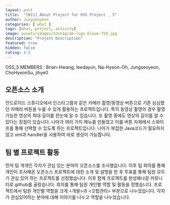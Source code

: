 ```yaml
---	
layout: post	
title:  "[W11] About Project for OSS Project _ 5"
author: Jungseoyeon
categories: [ what ]	
tags: [what, project, activity]
image: assets/images/Instagram-logo-bloom-759.jpg
description: "Project Description"	
featured: true	
hidden: false	
rating: 4.5
---	
```


OSS_5 MEMBERS : Brian-Hwang, leedayun, Na-Hyeon-Oh, Jungseoyeon, ChoHyeonSu, jihye0


## 오픈소스 소개
안드로이드 스튜디오에서 인스타그램과 같은 카메라 촬영/동영상 버튼으로 기존 심심했던 카메라 버튼을 누를 수 있게 활용하는 프로젝트입니다.
특히 동영상 촬영의 경우 촬영 가능한 영상의 최대 길이를 한눈에 알 수 있습니다.
또 촬영 중에도 영상의 길이를 알 수 있다는 장점이 있습니다.
나아가 여러 가지 메뉴를 만들었고 이를 버튼 자체에서 스와이프를 통해 선택할 수 있도록 하는 프로젝트입니다.
나아가 복잡한 Java코드가 필요하지 않고 xml과 handler을 사용하여 바로 생성이 가능합니다.


## 팀 별 프로젝트 활동
먼저 팀 개개인 각자가 관심 있는 분야의 오픈소스를 조사했습니다.
이후 팀 회의를 통해 개인이 조사해온 오픈소스 프로젝트에 대한 소개 및 설명을 한 후 투표를 통해 팀원 모두가 관심 있어 하는 프로젝트를 선정했습니다.
이후 함께 프로젝트를 완성해나갈 커뮤니티로 github를 골랐습니다.
회의를 통해 팀원 개인별 역할 및 활동을 정했습니다.
프로젝트에서 팀원 개인별 역할을 크게 <개발>과 <깃헙관리> 부분으로 나누었습니다.
각자가 관심있어하는 분야에 대해 이야기를 나누고 역할을 나누었습니다. 
